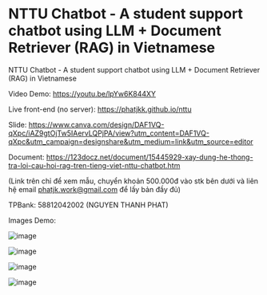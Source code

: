 # NTTU Chatbot - A student support chatbot using LLM + Document Retriever (RAG) in Vietnamese
NTTU Chatbot - A student support chatbot using LLM + Document Retriever (RAG) in Vietnamese

Video Demo:
https://youtu.be/lpYw6K844XY

Live front-end (no server):
https://phatjkk.github.io/nttu

Slide:
https://www.canva.com/design/DAF1VQ-qXpc/iAZ9gtOjTw5IAervLQPjPA/view?utm_content=DAF1VQ-qXpc&utm_campaign=designshare&utm_medium=link&utm_source=editor

Document: https://123docz.net/document/15445929-xay-dung-he-thong-tra-loi-cau-hoi-rag-tren-tieng-viet-nttu-chatbot.htm

(Link trên chỉ để xem mẫu, chuyển khoản 500.000đ vào stk bên dưới và liên hệ email phatjk.work@gmail.com để lấy bản đầy đủ)

TPBank: 58812042002 (NGUYEN THANH PHAT)

Images Demo:

![image](https://github.com/phatjkk/nttu-chatbot/assets/48487157/c3e0febd-b723-4178-80ca-4e842b8761e7)

![image](https://github.com/phatjkk/nttu-chatbot/assets/48487157/9a92209e-55d8-4b2e-9c9a-6aa1472ba91b)

![image](https://github.com/phatjkk/nttu-chatbot/assets/48487157/1ce43443-23df-4918-aeb7-723c8bc8d51b)

![image](https://github.com/phatjkk/nttu-chatbot/assets/48487157/0020f2f6-1709-4549-a4ae-42cfd95c794b)
